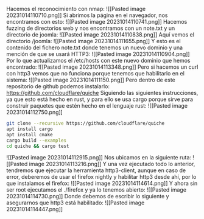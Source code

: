 Hacemos el reconocimiento con nmap:
![[Pasted image 20231014110710.png]]
Si abrimos la página en el navegador, nos encontramos con esto:
![[Pasted image 20231014110741.png]]
Hacemos fuzzing de directorios web y nos encontramos con un note.txt y un directorio de joomla:
![[Pasted image 20231014110838.png]]
Aquí vemos el directorio /joomla:
![[Pasted image 20231014111655.png]]
Y esto es el contenido del fichero note.txt donde tenemos un nuevo dominio y una mención de que se usará HTTP3:
![[Pasted image 20231014110904.png]]
Por lo que actualizamos el /etc/hosts con este nuevo dominio que hemos encontrado:
![[Pasted image 20231014113348.png]]
Pero si hacemos un curl con http3 vemos que no funciona porque tenemos que habilitarlo en el sistema:
![[Pasted image 20231014111150.png]]
Pero dentro de este repositorio de github podemos instalarlo:
https://github.com/cloudflare/quiche
Siguiendo las siguientes instrucciones, ya que esto está hecho en rust, y para ello se usa cargo porque sirve para construir paquetes que estén hecho en el lenguaje rust:
![[Pasted image 20231014112750.png]]
```bash
git clone --recursive https://github.com/cloudflare/quiche
apt install cargo
apt install cmake
cargo build --examples
cd quiche && cargo test
```
![[Pasted image 20231014112915.png]]
Nos ubicamos en la siguiente ruta:
![[Pasted image 20231014113216.png]]
Y una vez ejecutado todo lo anterior, tendremos que ejecutar la herramienta http3-client, aunque en caso de error, deberemos de usar el firefox nightly y habilitar http3 desde ahí, por lo que instalamos el firefox:
![[Pasted image 20231014114614.png]]
Y ahora sin ser root ejecutamos el ./firefox y ya lo tenemos abierto:
![[Pasted image 20231014114730.png]]
Donde debemos de escribir lo siguiente y asegurarnos que http3 está habilitado:
![[Pasted image 20231014114447.png]]


